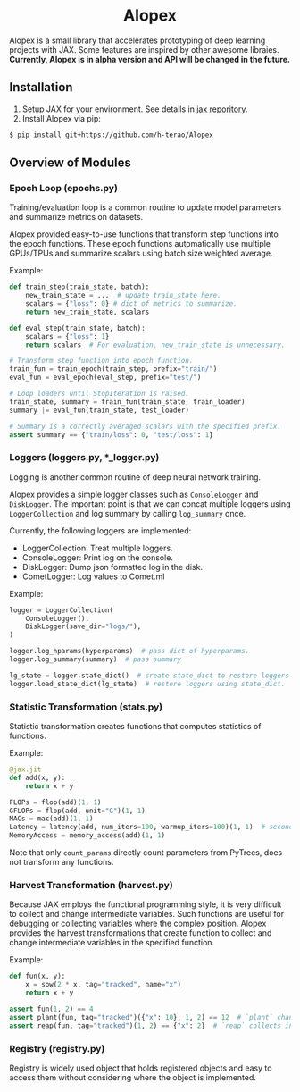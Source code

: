 <h1 align='center'>Alopex</h1>

Alopex is a small library that accelerates prototyping of deep learning projects with JAX. Some features are inspired by other awesome libraies. **Currently, Alopex is in alpha version and API will be changed in the future.**


## Installation

1. Setup JAX for your environment. See details in [jax reporitory](https://github.com/google/jax#installation).
2. Install Alopex via pip:
```bash
$ pip install git+https://github.com/h-terao/Alopex
```

## Overview of Modules

### Epoch Loop (epochs.py)

Training/evaluation loop is a common routine to update model parameters and summarize metrics on datasets.

Alopex provided easy-to-use functions that transform step functions into the epoch functions. These epoch functions automatically use multiple GPUs/TPUs and summarize scalars using batch size weighted average.

Example:

```python
def train_step(train_state, batch):
    new_train_state = ...  # update train_state here.
    scalars = {"loss": 0} # dict of metrics to summarize.
    return new_train_state, scalars

def eval_step(train_state, batch):
    scalars = {"loss": 1}
    return scalars  # For evaluation, new_train_state is unnecessary.

# Transform step function into epoch function.
train_fun = train_epoch(train_step, prefix="train/")
eval_fun = eval_epoch(eval_step, prefix="test/")

# Loop loaders until StopIteration is raised.
train_state, summary = train_fun(train_state, train_loader)
summary |= eval_fun(train_state, test_loader)

# Summary is a correctly averaged scalars with the specified prefix.
assert summary == {"train/loss": 0, "test/loss": 1}
```

### Loggers (loggers.py, *_logger.py)

Logging is another common routine of deep neural network training.

Alopex provides a simple logger classes such as `ConsoleLogger` and `DiskLogger`. The important point is that we can concat multiple loggers using `LoggerCollection` and log summary by calling `log_summary` once.

Currently, the following loggers are implemented:
- LoggerCollection: Treat multiple loggers.
- ConsoleLogger: Print log on the console.
- DiskLogger: Dump json formatted log in the disk.
- CometLogger: Log values to Comet.ml

Example:
```python
logger = LoggerCollection(
    ConsoleLogger(),
    DiskLogger(save_dir="logs/"),
)

logger.log_hparams(hyperparams)  # pass dict of hyperparams.
logger.log_summary(summary)  # pass summary

lg_state = logger.state_dict()  # create state_dict to restore loggers again.
logger.load_state_dict(lg_state)  # restore loggers using state_dict.
```

### Statistic Transformation (stats.py)

Statistic transformation creates functions that computes statistics of functions.

Example:
```python
@jax.jit
def add(x, y):
    return x + y

FLOPs = flop(add)(1, 1)
GFLOPs = flop(add, unit="G")(1, 1)
MACs = mac(add)(1, 1)
Latency = latency(add, num_iters=100, warmup_iters=100)(1, 1)  # seconds / forward pass.
MemoryAccess = memory_access(add)(1, 1)
```

Note that only `count_params` directly count parameters from PyTrees, does not transform any functions.

### Harvest Transformation (harvest.py)

Because JAX employs the functional programming style, it is very difficult to collect and change intermediate variables. Such functions are useful for debugging or collecting variables where the complex position. Alopex provides the harvest transformations that create function to collect and change intermediate variables in the specified function.

Example:
```python
def fun(x, y):
    x = sow(2 * x, tag="tracked", name="x")
    return x + y

assert fun(1, 2) == 4
assert plant(fun, tag="tracked")({"x": 10}, 1, 2) == 12  # `plant` changes intermediate variables.
assert reap(fun, tag="tracked")(1, 2) == {"x": 2}  # `reap` collects intermediate variables.
```


### Registry (registry.py)

Registry is widely used object that holds registered objects and easy to access them without considering where the object is implemented.
